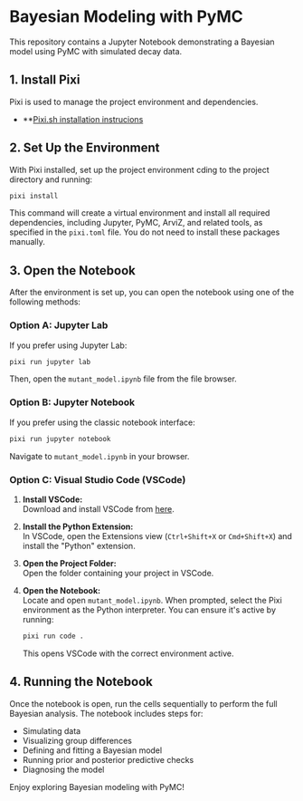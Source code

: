 # Bayesian Modeling with PyMC

This repository contains a Jupyter Notebook demonstrating a Bayesian model using PyMC with simulated decay data.

## 1. Install Pixi

Pixi is used to manage the project environment and dependencies.

- **[Pixi.sh installation instrucions](https://pixi.sh/latest/advanced/installation/)

## 2. Set Up the Environment

With Pixi installed, set up the project environment cding to the project directory and running:

```bash
pixi install
```

This command will create a virtual environment and install all required dependencies, including Jupyter, PyMC, ArviZ, and related tools, as specified in the `pixi.toml` file. You do not need to install these packages manually.

## 3. Open the Notebook

After the environment is set up, you can open the notebook using one of the following methods:

### Option A: Jupyter Lab

If you prefer using Jupyter Lab:

```bash
pixi run jupyter lab
```

Then, open the `mutant_model.ipynb` file from the file browser.

### Option B: Jupyter Notebook

If you prefer using the classic notebook interface:

```bash
pixi run jupyter notebook
```

Navigate to `mutant_model.ipynb` in your browser.

### Option C: Visual Studio Code (VSCode)

1. **Install VSCode:**  
   Download and install VSCode from [here](https://code.visualstudio.com/).

2. **Install the Python Extension:**  
   In VSCode, open the Extensions view (`Ctrl+Shift+X` or `Cmd+Shift+X`) and install the "Python" extension.

3. **Open the Project Folder:**  
   Open the folder containing your project in VSCode.

4. **Open the Notebook:**  
   Locate and open `mutant_model.ipynb`. When prompted, select the Pixi environment as the Python interpreter. You can ensure it's active by running:

   ```bash
   pixi run code .
   ```

   This opens VSCode with the correct environment active.

## 4. Running the Notebook

Once the notebook is open, run the cells sequentially to perform the full Bayesian analysis. The notebook includes steps for:

- Simulating data
- Visualizing group differences
- Defining and fitting a Bayesian model
- Running prior and posterior predictive checks
- Diagnosing the model

Enjoy exploring Bayesian modeling with PyMC!
